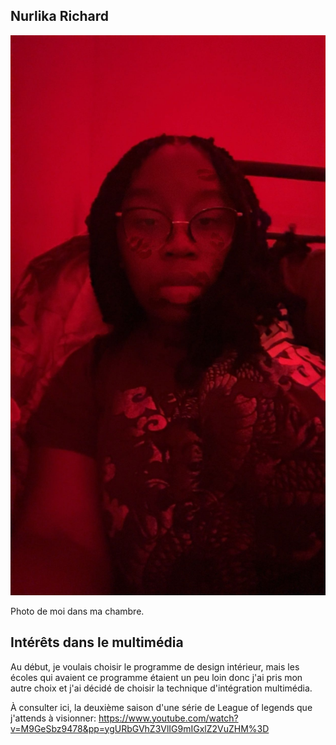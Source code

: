 ## Nurlika Richard

![photo](photo_de_profile.jpeg)

Photo de moi dans ma chambre.

## **Intérêts dans le multimédia**
Au début, je voulais choisir le programme de design intérieur, mais les écoles qui avaient ce programme étaient un peu loin donc j'ai pris mon autre choix et j'ai décidé de choisir la technique d'intégration multimédia. 

À consulter ici, la deuxième saison d'une série de League of legends que j'attends à visionner:
<https://www.youtube.com/watch?v=M9GeSbz9478&pp=ygURbGVhZ3VlIG9mIGxlZ2VuZHM%3D>
